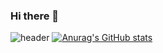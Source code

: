 ### Hi there 👋
![header](https://capsule-render.vercel.app/api?type=wave&color=auto&height=300&section=header&text=capsule%20render&fontSize=90)
[![Anurag's GitHub stats](https://github-readme-stats.vercel.app/api?username=dongury1114)](https://github.com/dongury1114/github-readme-stats)

<!--
### 🔭 Blog:

<a href="https://bethevalue.tistory.com/">
  <img src="https://img.shields.io/badge/Tech blog-20232A?style=flat-square&logo=GitBook&logoColor=F05032" />
<a/>
**dongury1114/dongury1114** is a ✨ _special_ ✨ repository because its `README.md` (this file) appears on your GitHub profile.

Here are some ideas to get you started:

👋 Hi, I’m donggyu
👀 I’m interested in ... bike, music, programming
🌱 I’m currently learning ... programming
💞️ I’m looking to collaborate on ...
📫 How to reach me ... dongury1114@gmail.com // instagram: gy__uuu
-->
